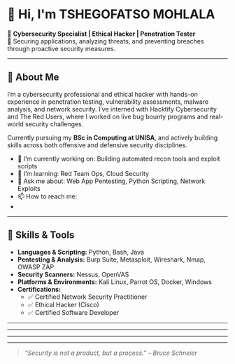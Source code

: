 


# 👋 Hi, I'm TSHEGOFATSO MOHLALA

🎯 **Cybersecurity Specialist | Ethical Hacker | Penetration Tester**  
🔐 Securing applications, analyzing threats, and preventing breaches through proactive security measures.

---

## 🧰 About Me

I’m a cybersecurity professional and ethical hacker with hands-on experience in penetration testing, vulnerability assessments, malware analysis, and network security. I’ve interned with Hacktify Cybersecurity and The Red Users, where I worked on live bug bounty programs and real-world security challenges.

Currently pursuing my **BSc in Computing at UNISA**, and actively building skills across both offensive and defensive security disciplines.

- 🔭 I’m currently working on: Building automated recon tools and exploit scripts
- 🌱 I’m learning: Red Team Ops, Cloud Security
- 💬 Ask me about: Web App Pentesting, Python Scripting, Network Exploits
- 📫 How to reach me: 
-
---

## 🧪 Skills & Tools

- **Languages & Scripting:** Python, Bash, Java
- **Pentesting & Analysis:** Burp Suite, Metasploit, Wireshark, Nmap, OWASP ZAP
- **Security Scanners:** Nessus, OpenVAS
- **Platforms & Environments:** Kali Linux, Parrot OS, Docker, Windows
- **Certifications:**
  - ✅ Certified Network Security Practitioner
  - ✅ Ethical Hacker (Cisco)
  - ✅ Certified Software Developer

---



---



---


---

> *“Security is not a product, but a process.” – Bruce Schneier*
